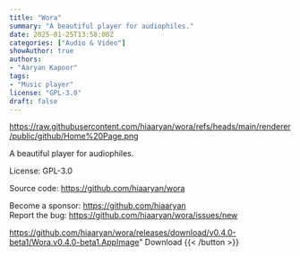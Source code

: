 ```yaml
---
title: "Wora"
summary: "A beautiful player for audiophiles."
date: 2025-01-25T13:58:00Z
categories: ["Audio & Video"]
showAuthor: true
authors:
- "Aaryan Kapoor"
tags: 
- "Music player"
license: "GPL-3.0"
draft: false
---
```


https://raw.githubusercontent.com/hiaaryan/wora/refs/heads/main/renderer/public/github/Home%20Page.png

A beautiful player for audiophiles.

License: GPL-3.0

Source code: <https://github.com/hiaaryan/wora>  

Become a sponsor: <https://github.com/hiaaryan>  
Report the bug: <https://github.com/hiaaryan/wora/issues/new>  

https://github.com/hiaaryan/wora/releases/download/v0.4.0-beta1/Wora.v0.4.0-beta1.AppImage" 
Download
{{< /button >}}
